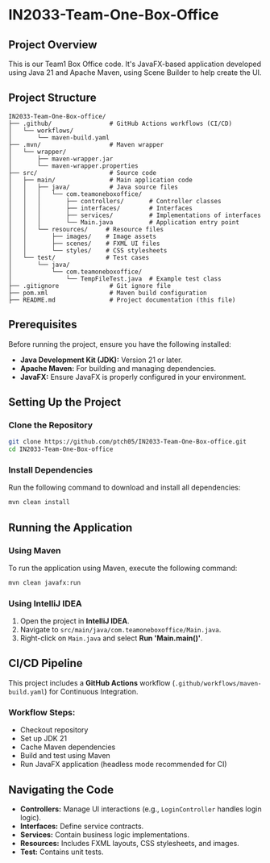 # IN2033-Team-One-Box-Office

## Project Overview
This is our Team1 Box Office code. It's JavaFX-based application developed using Java 21 and Apache Maven, using Scene Builder to help create the UI.

## Project Structure
```
IN2033-Team-One-Box-office/
├── .github/                # GitHub Actions workflows (CI/CD)
│   └── workflows/
│       └── maven-build.yaml
├── .mvn/                   # Maven wrapper
│   └── wrapper/
│       ├── maven-wrapper.jar
│       └── maven-wrapper.properties
├── src/                    # Source code
│   ├── main/               # Main application code
│   │   ├── java/           # Java source files
│   │   │   └── com.teamoneboxoffice/
│   │   │       ├── controllers/       # Controller classes
│   │   │       ├── interfaces/        # Interfaces
│   │   │       ├── services/          # Implementations of interfaces
│   │   │       └── Main.java          # Application entry point
│   │   └── resources/     # Resource files
│   │       ├── images/    # Image assets
│   │       ├── scenes/    # FXML UI files
│   │       └── styles/    # CSS stylesheets
│   └── test/              # Test cases
│       └── java/
│           └── com.teamoneboxoffice/
│               └── TempFileTest.java  # Example test class
├── .gitignore              # Git ignore file
├── pom.xml                 # Maven build configuration
├── README.md               # Project documentation (this file)
```

## Prerequisites
Before running the project, ensure you have the following installed:
- **Java Development Kit (JDK):** Version 21 or later.
- **Apache Maven:** For building and managing dependencies.
- **JavaFX:** Ensure JavaFX is properly configured in your environment.

## Setting Up the Project
### Clone the Repository
```sh
git clone https://github.com/ptch05/IN2033-Team-One-Box-office.git
cd IN2033-Team-One-Box-office
```

### Install Dependencies
Run the following command to download and install all dependencies:
```sh
mvn clean install
```

## Running the Application
### Using Maven
To run the application using Maven, execute the following command:
```sh
mvn clean javafx:run
```

### Using IntelliJ IDEA
1. Open the project in **IntelliJ IDEA**.
2. Navigate to `src/main/java/com.teamoneboxoffice/Main.java`.
3. Right-click on `Main.java` and select **Run 'Main.main()'**.

## CI/CD Pipeline
This project includes a **GitHub Actions** workflow (`.github/workflows/maven-build.yaml`) for Continuous Integration.
### Workflow Steps:
- Checkout repository
- Set up JDK 21
- Cache Maven dependencies
- Build and test using Maven
- Run JavaFX application (headless mode recommended for CI)

## Navigating the Code
- **Controllers:** Manage UI interactions (e.g., `LoginController` handles login logic).
- **Interfaces:** Define service contracts.
- **Services:** Contain business logic implementations.
- **Resources:** Includes FXML layouts, CSS stylesheets, and images.
- **Test:** Contains unit tests.
